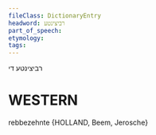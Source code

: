 ```yaml
---
fileClass: DictionaryEntry
headword: רביצינטע
part_of_speech: 
etymology: 
tags: 
---
```

רביצינטע
די

WESTERN
========

rebbezehnte {HOLLAND, Beem, Jerosche}